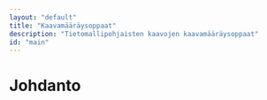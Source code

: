 ```yaml
---
layout: "default"
title: "Kaavamääräysoppaat"
description: "Tietomallipohjaisten kaavojen kaavamääräysoppaat"
id: "main"
---
```

# Johdanto


